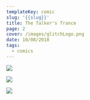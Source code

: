 ```yaml
---
templateKey: comic
slug: '{{slug}}'
title: The Talker's Trance
page: 2
cover: /images/glitchLogo.png
date: 10/08/2018
tags:
  - comics
---
```

![](/images/glitch-manga-eng-01-04.jpg)

![](/images/glitch-manga-eng-01-05.jpg)

![](/images/glitch-manga-eng-01-06.jpg)
